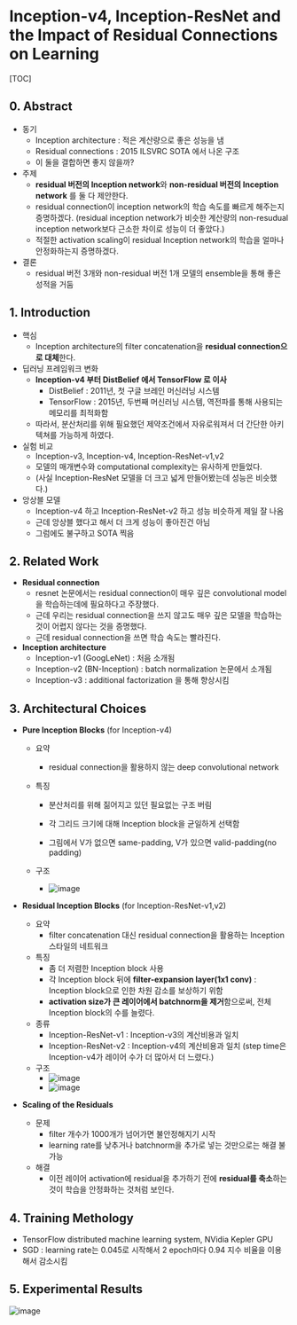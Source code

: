 # Inception-v4, Inception-ResNet and the Impact of Residual Connections on Learning

[TOC]

## 0. Abstract

* 동기
  * Inception architecture : 적은 계산량으로 좋은 성능을 냄
  * Residual connections : 2015 ILSVRC SOTA 에서 나온 구조
  * 이 둘을 결합하면 좋지 않을까?
* 주제
  * **residual 버전의 Inception network**와 **non-residual 버전의 Inception network** 를 둘 다 제안한다.
  * residual connection이 inception network의 학습 속도를 빠르게 해주는지 증명하겠다. (residual inception network가 비슷한 계산량의 non-resudual inception network보다 근소한 차이로 성능이 더 좋았다.)
  * 적절한 activation scaling이 residual Inception network의 학습을 얼마나 안정화하는지 증명하겠다.
* 결론
  * residual 버전 3개와 non-residual 버전 1개 모델의 ensemble을 통해 좋은 성적을 거둠

## 1. Introduction

* 핵심
  * Inception architecture의 filter concatenation을 **residual connection으로 대체**한다.
* 딥러닝 프레임워크 변화
  * **Inception-v4 부터 DistBelief 에서 TensorFlow 로 이사**
    * DistBelief : 2011년, 첫 구글 브레인 머신러닝 시스템
    * TensorFlow : 2015년, 두번째 머신러닝 시스템, 역전파를 통해 사용되는 메모리를 최적화함
  * 따라서, 분산처리를 위해 필요했던 제약조건에서 자유로워져서 더 간단한 아키텍쳐를 가능하게 하였다.
* 실험 비교
  * Inception-v3, Inception-v4, Inception-ResNet-v1,v2
  * 모델의 매개변수와 computational complexity는 유사하게 만들었다.
  * (사실 Inception-ResNet 모델을 더 크고 넓게 만들어봤는데 성능은 비슷했다.)
* 앙상블 모델
  * Inception-v4 하고 Inception-ResNet-v2 하고 성능 비슷하게 제일 잘 나옴
  * 근데 앙상블 했다고 해서 더 크게 성능이 좋아진건 아님
  * 그럼에도 불구하고 SOTA 찍음

## 2. Related Work

* **Residual connection**
  * resnet 논문에서는 residual connection이 매우 깊은 convolutional model을 학습하는데에 필요하다고 주장했다.
  * 근데 우리는 residual connection을 쓰지 않고도 매우 깊은 모델을 학습하는 것이 어렵지 않다는 것을 증명했다.
  * 근데 residual connection을 쓰면 학습 속도는 빨라진다.
* **Inception architecture**
  * Inception-v1 (GoogLeNet) : 처음 소개됨
  * Inception-v2 (BN-Inception) : batch normalization 논문에서 소개됨
  * Inception-v3 : additional factorization 을 통해 향상시킴

## 3. Architectural Choices

* **Pure Inception Blocks** (for Inception-v4)

  * 요약

    * residual connection을 활용하지 않는 deep convolutional network

  * 특징

    * 분산처리를 위해 짊어지고 있던 필요없는 구조 버림
    * 각 그리드 크기에 대해 Inception block을 균일하게 선택함

    * 그림에서 V가 없으면 same-padding, V가 있으면 valid-padding(no padding)

  * 구조

    * ![image](https://user-images.githubusercontent.com/35680202/129485748-849724d1-09f6-4b1f-9198-4d8ea57129e3.png)

* **Residual Inception Blocks** (for Inception-ResNet-v1,v2)

  * 요약
    * filter concatenation 대신 residual connection을 활용하는 Inception 스타일의 네트워크
  * 특징
    * 좀 더 저렴한 Inception block 사용
    * 각 Inception block 뒤에 **filter-expansion layer(1x1 conv)** : Inception block으로 인한 차원 감소를 보상하기 위함
    * **activation size가 큰 레이어에서 batchnorm을 제거**함으로써, 전체 Inception block의 수를 늘렸다.
  * 종류
    * Inception-ResNet-v1 : Inception-v3의 계산비용과 일치
    * Inception-ResNet-v2 : Inception-v4의 계산비용과 일치 (step time은 Inception-v4가 레이어 수가 더 많아서 더 느렸다.)
  * 구조
    * ![image](https://user-images.githubusercontent.com/35680202/129485797-ed3d48ed-2ade-41d1-9993-d851eed130a9.png)
    * ![image](https://user-images.githubusercontent.com/35680202/129485825-dfcbe49a-d108-4acb-9ae4-195bb9bcbb28.png)

* **Scaling of the Residuals**

  * 문제
    * filter 개수가 1000개가 넘어가면 불안정해지기 시작
    * learning rate를 낮추거나 batchnorm을 추가로 넣는 것만으로는 해결 불가능
  * 해결
    * 이전 레이어 activation에 residual을 추가하기 전에 **residual를 축소**하는 것이 학습을 안정화하는 것처럼 보인다.

## 4. Training Methology

* TensorFlow distributed machine learning system, NVidia Kepler GPU
* SGD : learning rate는 0.045로 시작해서 2 epoch마다 0.94 지수 비율을 이용해서 감소시킴

## 5. Experimental Results

![image](https://user-images.githubusercontent.com/35680202/129485587-a3bac5a6-745f-421b-bb16-90fa1504053f.png)


